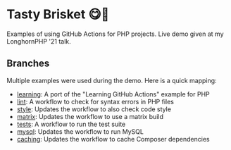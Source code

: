 # Tasty Brisket 😋🍖
Examples of using GitHub Actions for PHP projects. Live demo given at my LonghornPHP '21 talk.

## Branches
Multiple examples were used during the demo. Here is a quick mapping:

- [learning](https://github.com/jasonmccreary/tasty-brisket/tree/learning): A port of the "Learning GitHub Actions" example for PHP
- [lint](https://github.com/jasonmccreary/tasty-brisket/tree/lint): A workflow to check for syntax errors in PHP files
- [style](https://github.com/jasonmccreary/tasty-brisket/tree/style): Updates the workflow to also check code style
- [matrix](https://github.com/jasonmccreary/tasty-brisket/tree/matrix): Updates the workflow to use a matrix build
- [tests](https://github.com/jasonmccreary/tasty-brisket/tree/tests): A workflow to run the test suite
- [mysql](https://github.com/jasonmccreary/tasty-brisket/tree/mysql): Updates the workflow to run MySQL
- [caching](https://github.com/jasonmccreary/tasty-brisket/tree/caching): Updates the workflow to cache Composer dependencies

